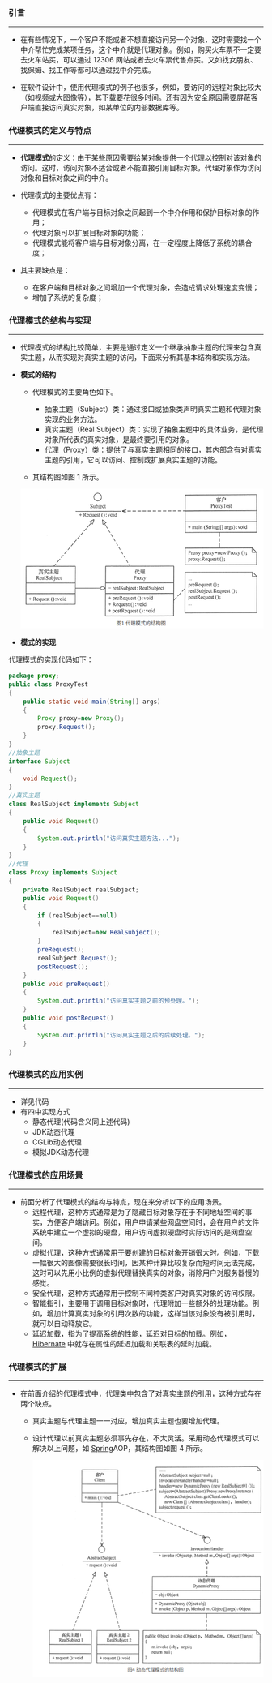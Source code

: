 ### **引言**

------

+ 在有些情况下，一个客户不能或者不想直接访问另一个对象，这时需要找一个中介帮忙完成某项任务，这个中介就是代理对象。例如，购买火车票不一定要去火车站买，可以通过 12306 网站或者去火车票代售点买。又如找女朋友、找保姆、找工作等都可以通过找中介完成。

+ 在软件设计中，使用代理模式的例子也很多，例如，要访问的远程对象比较大（如视频或大图像等），其下载要花很多时间。还有因为安全原因需要屏蔽客户端直接访问真实对象，如某单位的内部数据库等。

  

### 代理模式的定义与特点

------

+ **代理模式**的定义：由于某些原因需要给某对象提供一个代理以控制对该对象的访问。这时，访问对象不适合或者不能直接引用目标对象，代理对象作为访问对象和目标对象之间的中介。

+ 代理模式的主要优点有：
  + 代理模式在客户端与目标对象之间起到一个中介作用和保护目标对象的作用；
  + 代理对象可以扩展目标对象的功能；
  + 代理模式能将客户端与目标对象分离，在一定程度上降低了系统的耦合度；

+ 其主要缺点是：
  - 在客户端和目标对象之间增加一个代理对象，会造成请求处理速度变慢；
  - 增加了系统的复杂度；

### 代理模式的结构与实现

------

+ 代理模式的结构比较简单，主要是通过定义一个继承抽象主题的代理来包含真实主题，从而实现对真实主题的访问，下面来分析其基本结构和实现方法。

+ **模式的结构**

  + 代理模式的主要角色如下。

    + 抽象主题（Subject）类：通过接口或抽象类声明真实主题和代理对象实现的业务方法。
    + 真实主题（Real Subject）类：实现了抽象主题中的具体业务，是代理对象所代表的真实对象，是最终要引用的对象。
    + 代理（Proxy）类：提供了与真实主题相同的接口，其内部含有对真实主题的引用，它可以访问、控制或扩展真实主题的功能。

  +  其结构图如图 1 所示。

    ![](./代理模式_结构图.png)

+ **模式的实现**

代理模式的实现代码如下：

```java
package proxy;
public class ProxyTest
{
    public static void main(String[] args)
    {
        Proxy proxy=new Proxy();
        proxy.Request();
    }
}
//抽象主题
interface Subject
{
    void Request();
}
//真实主题
class RealSubject implements Subject
{
    public void Request()
    {
        System.out.println("访问真实主题方法...");
    }
}
//代理
class Proxy implements Subject
{
    private RealSubject realSubject;
    public void Request()
    {
        if (realSubject==null)
        {
            realSubject=new RealSubject();
        }
        preRequest();
        realSubject.Request();
        postRequest();
    }
    public void preRequest()
    {
        System.out.println("访问真实主题之前的预处理。");
    }
    public void postRequest()
    {
        System.out.println("访问真实主题之后的后续处理。");
    }
}

```

### 代理模式的应用实例

------

* 详见代码
* 有四中实现方式
  * 静态代理(代码含义同上述代码)
  * JDK动态代理
  * CGLib动态代理
  * 模拟JDK动态代理

### 代理模式的应用场景

------

+ 前面分析了代理模式的结构与特点，现在来分析以下的应用场景。
  + 远程代理，这种方式通常是为了隐藏目标对象存在于不同地址空间的事实，方便客户端访问。例如，用户申请某些网盘空间时，会在用户的文件系统中建立一个虚拟的硬盘，用户访问虚拟硬盘时实际访问的是网盘空间。
  + 虚拟代理，这种方式通常用于要创建的目标对象开销很大时。例如，下载一幅很大的图像需要很长时间，因某种计算比较复杂而短时间无法完成，这时可以先用小比例的虚拟代理替换真实的对象，消除用户对服务器慢的感觉。
  + 安全代理，这种方式通常用于控制不同种类客户对真实对象的访问权限。
  + 智能指引，主要用于调用目标对象时，代理附加一些额外的处理功能。例如，增加计算真实对象的引用次数的功能，这样当该对象没有被引用时，就可以自动释放它。
  + 延迟加载，指为了提高系统的性能，延迟对目标的加载。例如，[Hibernate](http://c.biancheng.net/hibernate/) 中就存在属性的延迟加载和关联表的延时加载。

### 代理模式的扩展

------

+ 在前面介绍的代理模式中，代理类中包含了对真实主题的引用，这种方式存在两个缺点。

  + 真实主题与代理主题一一对应，增加真实主题也要增加代理。

  + 设计代理以前真实主题必须事先存在，不太灵活。采用动态代理模式可以解决以上问题，如 [Spring](http://c.biancheng.net/spring/)AOP，其结构图如图 4 所示。

    ![](./代理模式_动态代理结构图.png)